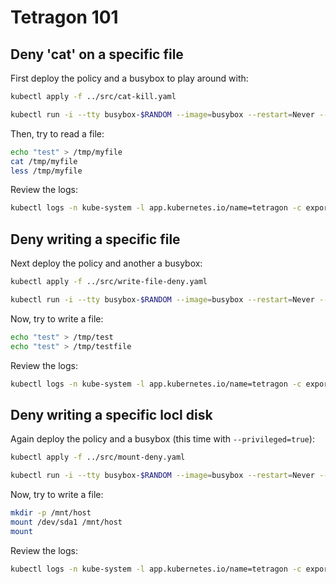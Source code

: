 # Tetragon 101

## Deny 'cat' on a specific file

First deploy the policy and a busybox to play around with:

```bash
kubectl apply -f ../src/cat-kill.yaml

kubectl run -i --tty busybox-$RANDOM --image=busybox --restart=Never -- sh
```

Then, try to read a file:

```bash
echo "test" > /tmp/myfile
cat /tmp/myfile
less /tmp/myfile
```

Review the logs:

```bash
kubectl logs -n kube-system -l app.kubernetes.io/name=tetragon -c export-stdout | tetra getevents -o compact
```

## Deny writing a specific file

Next deploy the policy and another a busybox:

```bash
kubectl apply -f ../src/write-file-deny.yaml

kubectl run -i --tty busybox-$RANDOM --image=busybox --restart=Never -- sh
```

Now, try to write a file:

```bash
echo "test" > /tmp/test
echo "test" > /tmp/testfile
```

Review the logs:

```bash
kubectl logs -n kube-system -l app.kubernetes.io/name=tetragon -c export-stdout | tetra getevents -o compact
```

## Deny writing a specific locl disk

Again deploy the policy and a busybox (this time with `--privileged=true`):

```bash
kubectl apply -f ../src/mount-deny.yaml

kubectl run -i --tty busybox-$RANDOM --image=busybox --restart=Never --privileged=true -- sh
```

Now, try to write a file:

```bash
mkdir -p /mnt/host
mount /dev/sda1 /mnt/host
mount
```

Review the logs:

```bash
kubectl logs -n kube-system -l app.kubernetes.io/name=tetragon -c export-stdout | tetra getevents -o compact
```
